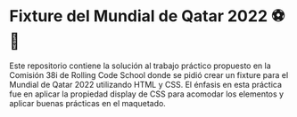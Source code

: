 # Fixture del Mundial de Qatar 2022 ⚽🥇

Este repositorio contiene la solución al trabajo práctico propuesto en la Comisión 38i de Rolling Code School donde se pidió crear un fixture para el Mundial de Qatar 2022 utilizando HTML y CSS. El énfasis en esta práctica fue en aplicar la propiedad display de CSS para acomodar los elementos y aplicar buenas prácticas en el maquetado.
